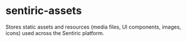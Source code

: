 # sentiric-assets
Stores static assets and resources (media files, UI components, images, icons) used across the Sentiric platform.
